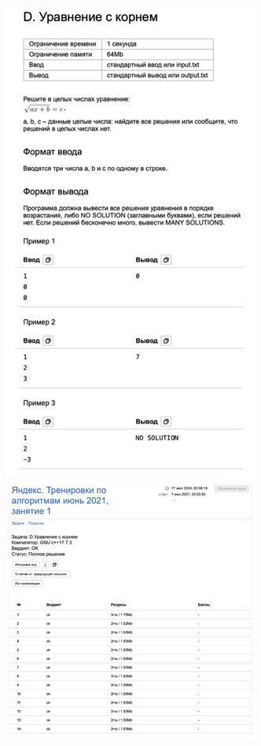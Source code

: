 ![Equation_with_a_root](../../img/Equation_with_a_root.png)
![Equation_with_a_root](../../img/Equation_with_a_root_result.png)